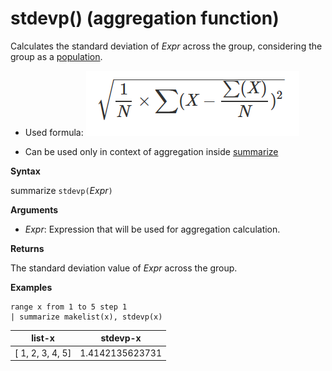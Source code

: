 # stdevp() (aggregation function)

Calculates the standard deviation of *Expr* across the group, considering the group as a [population](https://en.wikipedia.org/wiki/Statistical-population). 

* Used formula:
![](./images/aggregations/stdev-population.png)

* Can be used only in context of aggregation inside [summarize](summarizeoperator.md)

**Syntax**

summarize `stdevp(`*Expr*`)`

**Arguments**

* *Expr*: Expression that will be used for aggregation calculation. 

**Returns**

The standard deviation value of *Expr* across the group.
 
**Examples**

<!-- csl -->
```
range x from 1 to 5 step 1
| summarize makelist(x), stdevp(x)

```

|list-x|stdevp-x|
|---|---|
|[ 1, 2, 3, 4, 5]|1.4142135623731|

